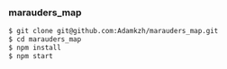 ### marauders_map

```sh
$ git clone git@github.com:Adamkzh/marauders_map.git
$ cd marauders_map
$ npm install
$ npm start
